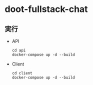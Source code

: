 # doot-fullstack-chat

## 実行

- API
    ```
    cd api 
    docker-compose up -d --build
    ```
- Client
    ```
    cd client
    docker-compose up -d --build
    ```